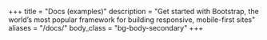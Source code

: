 +++
title = "Docs (examples)"
description = "Get started with Bootstrap, the world’s most popular framework for building responsive, mobile-first sites"
aliases = "/docs/"
body_class = "bg-body-secondary"
+++


